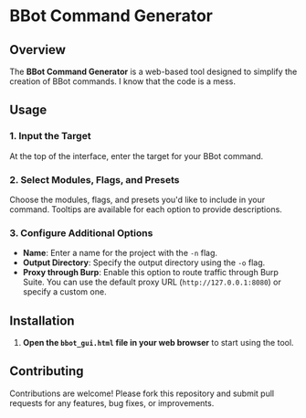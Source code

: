 # BBot Command Generator

## Overview
The **BBot Command Generator** is a web-based tool designed to simplify the creation of BBot commands. I know that the code is a mess. 


## Usage

### 1. Input the Target
At the top of the interface, enter the target for your BBot command.

### 2. Select Modules, Flags, and Presets
Choose the modules, flags, and presets you'd like to include in your command. Tooltips are available for each option to provide descriptions.

### 3. Configure Additional Options
- **Name**: Enter a name for the project with the `-n` flag.
- **Output Directory**: Specify the output directory using the `-o` flag.
- **Proxy through Burp**: Enable this option to route traffic through Burp Suite. You can use the default proxy URL (`http://127.0.0.1:8080`) or specify a custom one.

## Installation
1. **Open the `bbot_gui.html` file in your web browser** to start using the tool.


## Contributing
Contributions are welcome! Please fork this repository and submit pull requests for any features, bug fixes, or improvements.

